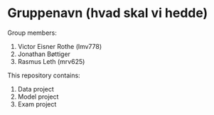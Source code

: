 # Gruppenavn (hvad skal vi hedde)

Group members:
1. Victor Eisner Rothe (lmv778)
2. Jonathan Bøttiger
3. Rasmus Leth (mrv625)

This repository contains:
1. Data project
2. Model project
3. Exam project
